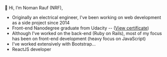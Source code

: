 👋  Hi, I’m Noman Rauf (NRF),
- Originally an electrical engineer, I've been working on web development as a side project since 2014
- Front-end Nanodegree graduate from Udacity -- ([View certificate](https://confirm.udacity.com/ECATQEGD))
- Although I've worked on the back-end (Ruby on Rails), most of my focus has been on front-end development (heavy focus on JavaScript)
- I've worked extensively with Bootstrap...
- ReactJS developer

<!---
nomi589/nomi589 is a ✨ special ✨ repository because its `README.md` (this file) appears on your GitHub profile.
You can click the Preview link to take a look at your changes.
--->
